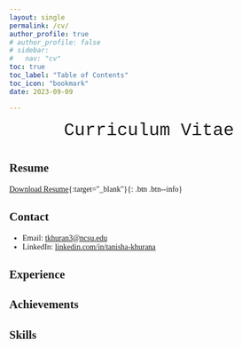 ```yaml
---
layout: single
permalink: /cv/
author_profile: true
# author_profile: false
# sidebar:
#   nav: "cv"
toc: true
toc_label: "Table of Contents"
toc_icon: "bookmark"
date: 2023-09-09

---
```



<html>
<head>
    <style>
        body {
            font-family: 'Times New Roman', Times, serif;
        }
    </style>
</head>
<body>

<div style="margin-bottom:1cm; font-family: 'Courier New', Courier, monospace;" align="center"><font size="6">Curriculum Vitae</font></div>

</body>
</html>



## Resume 
[Download Resume](https://tanisha1112.github.io/resumes/Tanisha_resume_CV_ML.pdf){:target="_blank"}{: .btn .btn--info}

## Contact
- Email: [tkhuran3@ncsu.edu]()
- LinkedIn: [linkedin.com/in/tanisha-khurana](www.linkedin.com/in/tanisha-khurana)

## Experience

## Achievements

## Skills

